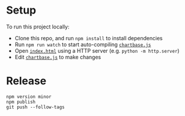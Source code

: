 # Setup

To run this project locally:

- Clone this repo, and run `npm install` to install dependencies
- Run `npm run watch` to start auto-compiling [`chartbase.js`](chartbase.js)
- Open [`index.html`](index.html) using a HTTP server (e.g. `python -m http.server`)
- Edit [`chartbase.js`](chartbase.js) to make changes

# Release

```shell
npm version minor
npm publish
git push --follow-tags
```
